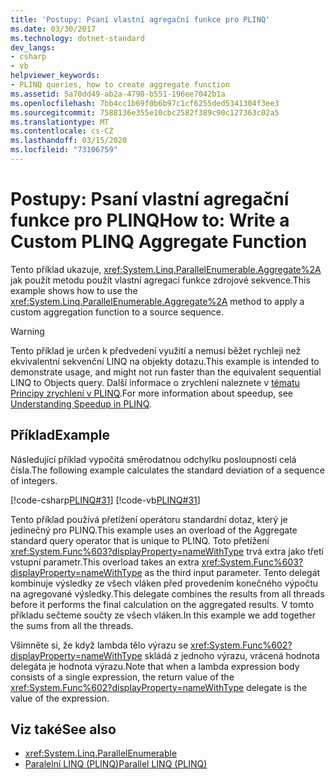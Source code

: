 ```yaml
---
title: 'Postupy: Psaní vlastní agregační funkce pro PLINQ'
ms.date: 03/30/2017
ms.technology: dotnet-standard
dev_langs:
- csharp
- vb
helpviewer_keywords:
- PLINQ queries, how to create aggregate function
ms.assetid: 5a70dd49-ab2a-4798-b551-196ee7042b1a
ms.openlocfilehash: 7bb4cc1b69f0b6b97c1cf6255ded5341304f3ee3
ms.sourcegitcommit: 7588136e355e10cbc2582f389c90c127363c02a5
ms.translationtype: MT
ms.contentlocale: cs-CZ
ms.lasthandoff: 03/15/2020
ms.locfileid: "73106759"
---
```

# <a name="how-to-write-a-custom-plinq-aggregate-function"></a><span data-ttu-id="4b12f-102">Postupy: Psaní vlastní agregační funkce pro PLINQ</span><span class="sxs-lookup"><span data-stu-id="4b12f-102">How to: Write a Custom PLINQ Aggregate Function</span></span>
<span data-ttu-id="4b12f-103">Tento příklad ukazuje, <xref:System.Linq.ParallelEnumerable.Aggregate%2A> jak použít metodu použít vlastní agregaci funkce zdrojové sekvence.</span><span class="sxs-lookup"><span data-stu-id="4b12f-103">This example shows how to use the <xref:System.Linq.ParallelEnumerable.Aggregate%2A> method to apply a custom aggregation function to a source sequence.</span></span>  
  
> [!WARNING]
> <span data-ttu-id="4b12f-104">Tento příklad je určen k předvedení využití a nemusí běžet rychleji než ekvivalentní sekvenční LINQ na objekty dotazu.</span><span class="sxs-lookup"><span data-stu-id="4b12f-104">This example is intended to demonstrate usage, and might not run faster than the equivalent sequential LINQ to Objects query.</span></span> <span data-ttu-id="4b12f-105">Další informace o zrychlení naleznete v [tématu Principy zrychlení v PLINQ](../../../docs/standard/parallel-programming/understanding-speedup-in-plinq.md).</span><span class="sxs-lookup"><span data-stu-id="4b12f-105">For more information about speedup, see [Understanding Speedup in PLINQ](../../../docs/standard/parallel-programming/understanding-speedup-in-plinq.md).</span></span>  
  
## <a name="example"></a><span data-ttu-id="4b12f-106">Příklad</span><span class="sxs-lookup"><span data-stu-id="4b12f-106">Example</span></span>  
 <span data-ttu-id="4b12f-107">Následující příklad vypočítá směrodatnou odchylku posloupnosti celá čísla.</span><span class="sxs-lookup"><span data-stu-id="4b12f-107">The following example calculates the standard deviation of a sequence of integers.</span></span>  
  
 [!code-csharp[PLINQ#31](../../../samples/snippets/csharp/VS_Snippets_Misc/plinq/cs/plinqsamples.cs#31)]
 [!code-vb[PLINQ#31](../../../samples/snippets/visualbasic/VS_Snippets_Misc/plinq/vb/plinqsnippets1.vb#31)]  
  
 <span data-ttu-id="4b12f-108">Tento příklad používá přetížení operátoru standardní dotaz, který je jedinečný pro PLINQ.</span><span class="sxs-lookup"><span data-stu-id="4b12f-108">This example uses an overload of the Aggregate standard query operator that is unique to PLINQ.</span></span> <span data-ttu-id="4b12f-109">Toto přetížení <xref:System.Func%603?displayProperty=nameWithType> trvá extra jako třetí vstupní parametr.</span><span class="sxs-lookup"><span data-stu-id="4b12f-109">This overload takes an extra <xref:System.Func%603?displayProperty=nameWithType> as the third input parameter.</span></span> <span data-ttu-id="4b12f-110">Tento delegát kombinuje výsledky ze všech vláken před provedením konečného výpočtu na agregované výsledky.</span><span class="sxs-lookup"><span data-stu-id="4b12f-110">This delegate combines the results from all threads before it performs the final calculation on the aggregated results.</span></span> <span data-ttu-id="4b12f-111">V tomto příkladu sečteme součty ze všech vláken.</span><span class="sxs-lookup"><span data-stu-id="4b12f-111">In this example we add together the sums from all the threads.</span></span>  
  
 <span data-ttu-id="4b12f-112">Všimněte si, že když lambda tělo výrazu se <xref:System.Func%602?displayProperty=nameWithType> skládá z jednoho výrazu, vrácená hodnota delegáta je hodnota výrazu.</span><span class="sxs-lookup"><span data-stu-id="4b12f-112">Note that when a lambda expression body consists of a single expression, the return value of the <xref:System.Func%602?displayProperty=nameWithType> delegate is the value of the expression.</span></span>  
  
## <a name="see-also"></a><span data-ttu-id="4b12f-113">Viz také</span><span class="sxs-lookup"><span data-stu-id="4b12f-113">See also</span></span>

- <xref:System.Linq.ParallelEnumerable>
- [<span data-ttu-id="4b12f-114">Paralelní LINQ (PLINQ)</span><span class="sxs-lookup"><span data-stu-id="4b12f-114">Parallel LINQ (PLINQ)</span></span>](../../../docs/standard/parallel-programming/parallel-linq-plinq.md)
